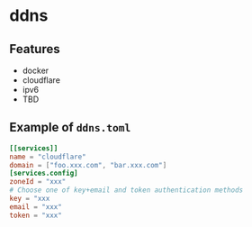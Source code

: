 # ddns

## Features

- docker
- cloudflare
- ipv6
- TBD

## Example of `ddns.toml`

```toml
[[services]]
name = "cloudflare"
domain = ["foo.xxx.com", "bar.xxx.com"]
[services.config]
zoneId = "xxx"
# Choose one of key+email and token authentication methods
key = "xxx
email = "xxx"
token = "xxx"
```